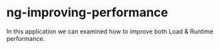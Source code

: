 # ng-improving-performance
In this application we can examined how to improve both Load & Runtime performance. 



